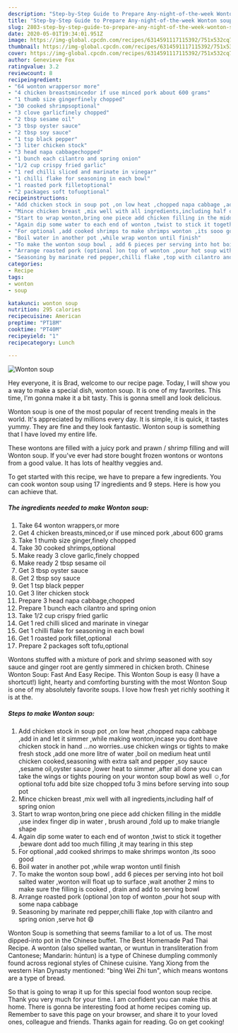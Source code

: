 ```yaml
---
description: "Step-by-Step Guide to Prepare Any-night-of-the-week Wonton soup"
title: "Step-by-Step Guide to Prepare Any-night-of-the-week Wonton soup"
slug: 2803-step-by-step-guide-to-prepare-any-night-of-the-week-wonton-soup
date: 2020-05-01T19:34:01.951Z
image: https://img-global.cpcdn.com/recipes/6314591117115392/751x532cq70/wonton-soup-recipe-main-photo.jpg
thumbnail: https://img-global.cpcdn.com/recipes/6314591117115392/751x532cq70/wonton-soup-recipe-main-photo.jpg
cover: https://img-global.cpcdn.com/recipes/6314591117115392/751x532cq70/wonton-soup-recipe-main-photo.jpg
author: Genevieve Fox
ratingvalue: 3.2
reviewcount: 8
recipeingredient:
- "64 wonton wrappersor more"
- "4 chicken breastsmincedor if use minced pork about 600 grams"
- "1 thumb size gingerfinely chopped"
- "30 cooked shrimpsoptional"
- "3 clove garlicfinely chopped"
- "2 tbsp sesame oil"
- "3 tbsp oyster sauce"
- "2 tbsp soy sauce"
- "1 tsp black pepper"
- "3 liter chicken stock"
- "3 head napa cabbagechopped"
- "1 bunch each cilantro and spring onion"
- "1/2 cup crispy fried garlic"
- "1 red chilli sliced and marinate in vinegar"
- "1 chilli flake for seasoning in each bowl"
- "1 roasted pork filletoptional"
- "2 packages soft tofuoptional"
recipeinstructions:
- "Add chicken stock in soup pot ,on low heat ,chopped napa cabbage ,add in and let it simmer ,while making wonton,incase you dont have chicken stock in hand ...no worries..use chicken wings or tights to make fresh stock ,add one more litre of water ,boil on medium heat until chicken cooked,seasoning with extra salt and pepper ,soy sauce ,sesame oil,oyster sauce ,lower heat to simmer ,after all done you can take the wings or tights pouring on your wonton soup bowl as well ☺,for optional tofu add bite size chopped tofu 3 mins before serving into soup  pot"
- "Mince chicken breast ,mix well with all ingredients,including half of spring onion"
- "Start to wrap wonton,bring one piece add chicken filling in the middle ,use index finger dip in water , brush around ,fold up to make triangle shape"
- "Again dip some water to each end of wonton ,twist to stick it together ,beware dont add too much filling ,it may tearing in this step"
- "For optional ,add cooked shrimps to make shrimps wonton ,its sooo good"
- "Boil water in another pot ,while wrap wonton until finish"
- "To make the wonton soup bowl , add 6 pieces per serving into hot boil salted water ,wonton will float up to surface ,wait another 2 mins to make sure the filling is cooked , drain and add to serving bowl"
- "Arrange roasted pork (optional )on top of wonton ,pour hot soup with some napa cabbage"
- "Seasoning by marinate red pepper,chilli flake ,top with cilantro and spring onion ,serve hot 😄"
categories:
- Recipe
tags:
- wonton
- soup

katakunci: wonton soup 
nutrition: 295 calories
recipecuisine: American
preptime: "PT18M"
cooktime: "PT40M"
recipeyield: "1"
recipecategory: Lunch

---
```



![Wonton soup](https://img-global.cpcdn.com/recipes/6314591117115392/751x532cq70/wonton-soup-recipe-main-photo.jpg)

Hey everyone, it is Brad, welcome to our recipe page. Today, I will show you a way to make a special dish, wonton soup. It is one of my favorites. This time, I'm gonna make it a bit tasty. This is gonna smell and look delicious.

Wonton soup is one of the most popular of recent trending meals in the world. It's appreciated by millions every day. It is simple, it is quick, it tastes yummy. They are fine and they look fantastic. Wonton soup is something that I have loved my entire life.

These wontons are filled with a juicy pork and prawn / shrimp filling and will Wonton soup. If you&#39;ve ever had store bought frozen wontons or wontons from a good value. It has lots of healthy veggies and.


To get started with this recipe, we have to prepare a few ingredients. You can cook wonton soup using 17 ingredients and 9 steps. Here is how you can achieve that.

<!--inarticleads1-->

##### The ingredients needed to make Wonton soup:

1. Take 64 wonton wrappers,or more
1. Get 4 chicken breasts,minced,or if use minced pork ,about 600 grams
1. Take 1 thumb size ginger,finely chopped
1. Take 30 cooked shrimps,optional
1. Make ready 3 clove garlic,finely chopped
1. Make ready 2 tbsp sesame oil
1. Get 3 tbsp oyster sauce
1. Get 2 tbsp soy sauce
1. Get 1 tsp black pepper
1. Get 3 liter chicken stock
1. Prepare 3 head napa cabbage,chopped
1. Prepare 1 bunch each cilantro and spring onion
1. Take 1/2 cup crispy fried garlic
1. Get 1 red chilli sliced and marinate in vinegar
1. Get 1 chilli flake for seasoning in each bowl
1. Get 1 roasted pork fillet,optional
1. Prepare 2 packages soft tofu,optional


Wontons stuffed with a mixture of pork and shrimp seasoned with soy sauce and ginger root are gently simmered in chicken broth. Chinese Wonton Soup: Fast And Easy Recipe. This Wonton Soup is easy (I have a shortcut!) light, hearty and comforting bursting with the most Wonton Soup is one of my absolutely favorite soups. I love how fresh yet richly soothing it is at the. 

<!--inarticleads2-->

##### Steps to make Wonton soup:

1. Add chicken stock in soup pot ,on low heat ,chopped napa cabbage ,add in and let it simmer ,while making wonton,incase you dont have chicken stock in hand ...no worries..use chicken wings or tights to make fresh stock ,add one more litre of water ,boil on medium heat until chicken cooked,seasoning with extra salt and pepper ,soy sauce ,sesame oil,oyster sauce ,lower heat to simmer ,after all done you can take the wings or tights pouring on your wonton soup bowl as well ☺,for optional tofu add bite size chopped tofu 3 mins before serving into soup  pot
1. Mince chicken breast ,mix well with all ingredients,including half of spring onion
1. Start to wrap wonton,bring one piece add chicken filling in the middle ,use index finger dip in water , brush around ,fold up to make triangle shape
1. Again dip some water to each end of wonton ,twist to stick it together ,beware dont add too much filling ,it may tearing in this step
1. For optional ,add cooked shrimps to make shrimps wonton ,its sooo good
1. Boil water in another pot ,while wrap wonton until finish
1. To make the wonton soup bowl , add 6 pieces per serving into hot boil salted water ,wonton will float up to surface ,wait another 2 mins to make sure the filling is cooked , drain and add to serving bowl
1. Arrange roasted pork (optional )on top of wonton ,pour hot soup with some napa cabbage
1. Seasoning by marinate red pepper,chilli flake ,top with cilantro and spring onion ,serve hot 😄


Wonton Soup is something that seems familiar to a lot of us. The most dipped-into pot in the Chinese buffet. The Best Homemade Pad Thai Recipe. A wonton (also spelled wantan, or wuntun in transliteration from Cantonese; Mandarin: húntun) is a type of Chinese dumpling commonly found across regional styles of Chinese cuisine. Yang Xiong from the western Han Dynasty mentioned: &#34;bing Wei Zhi tun&#34;, which means wontons are a type of bread. 

So that is going to wrap it up for this special food wonton soup recipe. Thank you very much for your time. I am confident you can make this at home. There is gonna be interesting food at home recipes coming up. Remember to save this page on your browser, and share it to your loved ones, colleague and friends. Thanks again for reading. Go on get cooking!
